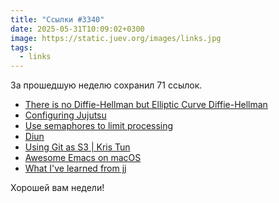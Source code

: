 ```yaml
---
title: "Ссылки #3340"
date: 2025-05-31T10:09:02+0300
image: https://static.juev.org/images/links.jpg
tags:
  - links
---
```


За прошедшую неделю сохранил 71 ссылок.

- [There is no Diffie-Hellman but Elliptic Curve Diffie-Hellman](https://keymaterial.net/2025/05/23/there-is-no-diffie-hellman-but-elliptic-curve-diffie-hellman/)
- [Configuring Jujutsu](https://oppi.li/posts/configuring_jujutsu)
- [Use semaphores to limit processing](https://gabnotes.org/use-semaphores-to-limit-processing/)
- [Diun](https://crazymax.dev/diun/)
- [Using Git as S3 | Kris Tun](https://kristun.dev/posts/git-as-s3/)
- [Awesome Emacs on macOS](https://lmno.lol/alvaro/awesome-emacs-on-macos)
- [What I've learned from jj](https://zerowidth.com/2025/what-ive-learned-from-jj/)

Хорошей вам недели!
